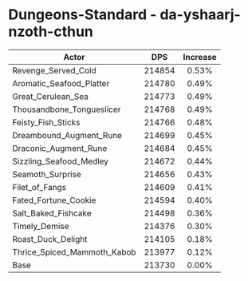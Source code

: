 # Dungeons-Standard - da-yshaarj-nzoth-cthun
| Actor | DPS | Increase |
|---|:---:|:---:|
|Revenge_Served_Cold|214854|0.53%|
|Aromatic_Seafood_Platter|214780|0.49%|
|Great_Cerulean_Sea|214773|0.49%|
|Thousandbone_Tongueslicer|214768|0.49%|
|Feisty_Fish_Sticks|214766|0.48%|
|Dreambound_Augment_Rune|214699|0.45%|
|Draconic_Augment_Rune|214684|0.45%|
|Sizzling_Seafood_Medley|214672|0.44%|
|Seamoth_Surprise|214656|0.43%|
|Filet_of_Fangs|214609|0.41%|
|Fated_Fortune_Cookie|214594|0.40%|
|Salt_Baked_Fishcake|214498|0.36%|
|Timely_Demise|214376|0.30%|
|Roast_Duck_Delight|214105|0.18%|
|Thrice_Spiced_Mammoth_Kabob|213977|0.12%|
|Base|213730|0.00%|
